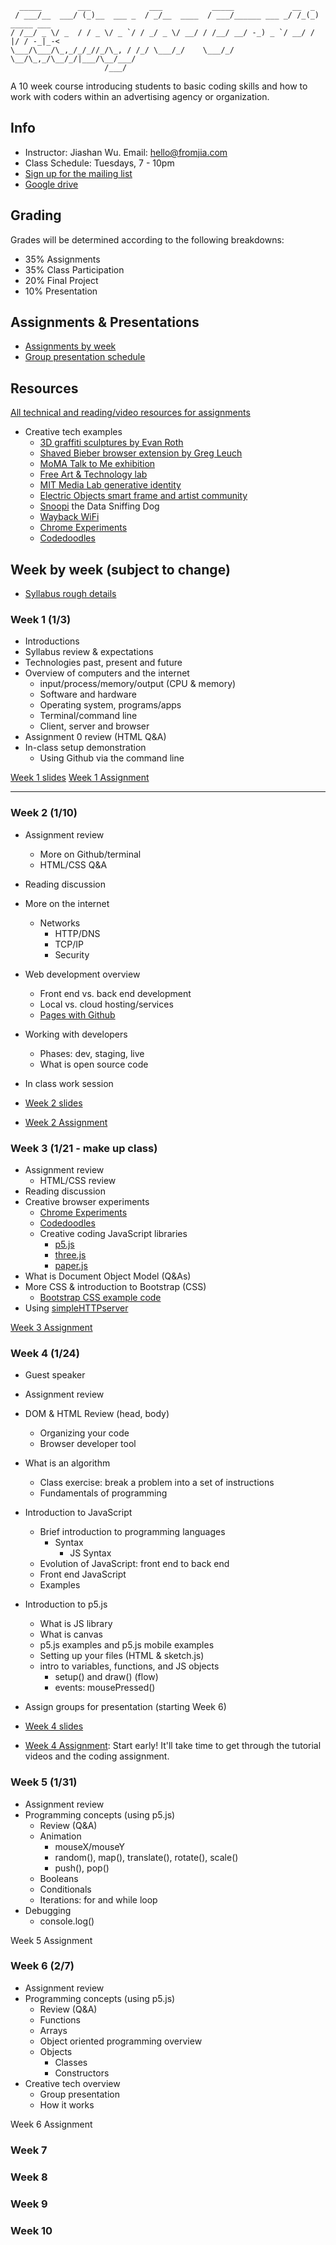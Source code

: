 ```
  _____        ___             ___           _____             __  _            
 / ___/__  ___/ (_)__  ___ _  / _/__  ____  / ___/______ ___ _/ /_(_)  _____ ___
/ /__/ _ \/ _  / / _ \/ _ `/ / _/ _ \/ __/ / /__/ __/ -_) _ `/ __/ / |/ / -_|_-<
\___/\___/\_,_/_/_//_/\_, / /_/ \___/_/    \___/_/  \__/\_,_/\__/_/|___/\__/___/
                     /___/                                                                                                         
```

A 10 week course introducing students to basic coding skills and how to work with coders within an advertising agency or organization.

## Info
* Instructor: Jiashan Wu. Email: hello@fromjia.com
* Class Schedule: Tuesdays, 7 - 10pm
* [Sign up for the mailing list](https://groups.google.com/forum/#!forum/coding4creatives)
* [Google drive](https://drive.google.com/drive/u/1/folders/0B7dGfgUMgFffY2JGSnlEUk5rblk)

## Grading
Grades will be determined according to the following breakdowns:
* 35% Assignments 
* 35% Class Participation
* 20% Final Project 
* 10% Presentation

## Assignments & Presentations
* [Assignments by week](https://github.com/OhJia/Coding4Creatives-S17/wiki)
* [Group presentation schedule](https://github.com/OhJia/Coding4Creatives-S17/wiki/Group-Presentation-Schedule)

## Resources

[All technical and reading/video resources for assignments](https://github.com/OhJia/Coding4Creatives-S17/wiki/All-assignment-resources)

* Creative tech examples
  * [3D graffiti sculptures by Evan Roth](http://www.designboom.com/art/evan-roth-3d-graffiti-sculptures/)
  * [Shaved Bieber browser extension by Greg Leuch](http://fffff.at/shaved-bieber/)
  * [MoMA Talk to Me exhibition](https://www.moma.org/interactives/exhibitions/2011/talktome/)
  * [Free Art & Technology lab](http://fffff.at/)
  * [MIT Media Lab generative identity](https://vimeo.com/20488585)
  * [Electric Objects smart frame and artist community](https://www.electricobjects.com/)
  * [Snoopi](http://fromjia.com/projects/snoopi/) the Data Sniffing Dog
  * [Wayback WiFi](http://fromjia.com/projects/wayback/)
  * [Chrome Experiments](https://www.chromeexperiments.com/)
  * [Codedoodles](http://codedoodl.es/)


## Week by week (subject to change)
* [Syllabus rough details](https://docs.google.com/document/d/1RvxVYLn1Slns8Uvr6boPTcQ714DEvQZi77NMqE20MIQ/edit#)

### Week 1 (1/3)
* Introductions
* Syllabus review & expectations
* Technologies past, present and future
* Overview of computers and the internet
  * input/process/memory/output (CPU & memory)
  * Software and hardware
  * Operating system, programs/apps
  * Terminal/command line
  * Client, server and browser
* Assignment 0 review (HTML Q&A)
* In-class setup demonstration
	* Using Github via the command line 

[Week 1 slides](https://docs.google.com/presentation/u/1/d/1hHvk-wQYWcdCyuecUsraFujThB5jma8F2z5IMbqESXM/edit?usp=drive_web)
[Week 1 Assignment](https://github.com/OhJia/Coding4Creatives-S17/wiki/Week-1-Assignment)

***

### Week 2 (1/10)
* Assignment review
  * More on Github/terminal
  * HTML/CSS Q&A
* Reading discussion
* More on the internet
	* Networks
	  * HTTP/DNS
	  * TCP/IP
	  * Security 
* Web development overview
	* Front end vs. back end development
	* Local vs. cloud hosting/services
	* [Pages with Github](https://pages.github.com/)
* Working with developers
	* Phases: dev, staging, live
	* What is open source code
* In class work session

* [Week 2 slides](https://docs.google.com/presentation/u/1/d/1VvxyKEgnOIgHy49FrNHtehR61WySKwktoK9XeL3F7QU/edit?usp=drive_web)
* [Week 2 Assignment](https://github.com/OhJia/Coding4Creatives-S17/wiki/Week-2-Assignment)

### Week 3 (1/21 - make up class)
* Assignment review 
  * HTML/CSS review
* Reading discussion
* Creative browser experiments
  * [Chrome Experiments](https://www.chromeexperiments.com/)
  * [Codedoodles](http://codedoodl.es/)
  * Creative coding JavaScript libraries
    * [p5.js](http://p5js.org/)
  	* [three.js](https://threejs.org/)
  	* [paper.js](http://paperjs.org/)
* What is Document Object Model (Q&As)
* More CSS & introduction to Bootstrap (CSS)
	* [Bootstrap CSS example code](https://github.com/OhJia/Coding4Creatives-S17/tree/master/Example_bootstrapcss)
* Using [simpleHTTPserver](https://github.com/processing/p5.js/wiki/Local-server)

[Week 3 Assignment](https://github.com/OhJia/Coding4Creatives-S17/wiki/Week-3-Assignment)


### Week 4 (1/24)
* Guest speaker 
* Assignment review
* DOM & HTML Review (head, body)
  * Organizing your code
  * Browser developer tool
* What is an algorithm
  * Class exercise: break a problem into a set of instructions
  * Fundamentals of programming
* Introduction to JavaScript
  * Brief introduction to programming languages
    * Syntax
      * JS Syntax 
  * Evolution of JavaScript: front end to back end
  * Front end JavaScript
  * Examples
* Introduction to p5.js
  * What is JS library
  * What is canvas
  * p5.js examples and p5.js mobile examples
  * Setting up your files (HTML & sketch.js)
  * intro to variables, functions, and JS objects
  	* setup() and draw() (flow)
  	* events: mousePressed()
* Assign groups for presentation (starting Week 6)

* [Week 4 slides](https://docs.google.com/presentation/u/1/d/1BXx53do6siHDaWyAqs1CM478iA7nI8agltwLTKVun8Y/edit?usp=drive_web)
* [Week 4 Assignment](https://github.com/OhJia/Coding4Creatives-S17/wiki/Week-4-Assignment): Start early! It'll take time to get through the tutorial videos and the coding assignment. 


### Week 5 (1/31)
* Assignment review
* Programming concepts (using p5.js)
  * Review (Q&A)
  * Animation
    * mouseX/mouseY
    * random(), map(), translate(), rotate(), scale()
    * push(), pop()
  * Booleans
  * Conditionals
  * Iterations: for and while loop
* Debugging 
  * console.log()

Week 5 Assignment

### Week 6 (2/7)
* Assignment review
* Programming concepts (using p5.js)
  * Review (Q&A)
  * Functions
  * Arrays
  * Object oriented programming overview
  * Objects
    * Classes
    * Constructors
* Creative tech overview
  * Group presentation
  * How it works 

Week 6 Assignment

### Week 7

### Week 8

### Week 9

### Week 10
